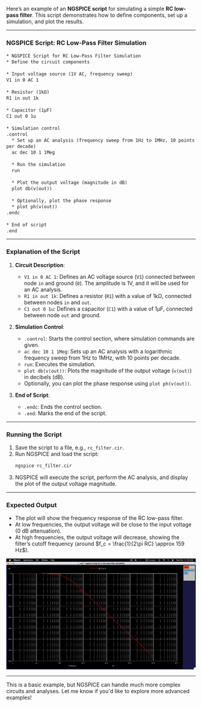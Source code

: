 Here’s an example of an **NGSPICE script** for simulating a simple **RC low-pass filter**. This script demonstrates how to define components, set up a simulation, and plot the results.

---

### NGSPICE Script: RC Low-Pass Filter Simulation

```plaintext
* NGSPICE Script for RC Low-Pass Filter Simulation
* Define the circuit components

* Input voltage source (1V AC, frequency sweep)
V1 in 0 AC 1

* Resistor (1kΩ)
R1 in out 1k

* Capacitor (1µF)
C1 out 0 1u

* Simulation control
.control
  * Set up an AC analysis (frequency sweep from 1Hz to 1MHz, 10 points per decade)
  ac dec 10 1 1Meg

  * Run the simulation
  run

  * Plot the output voltage (magnitude in dB)
  plot db(v(out))

  * Optionally, plot the phase response
  * plot ph(v(out))
.endc

* End of script
.end
```

---

### Explanation of the Script

1. **Circuit Description**:
   - `V1 in 0 AC 1`: Defines an AC voltage source (`V1`) connected between node `in` and ground (`0`). The amplitude is 1V, and it will be used for an AC analysis.
   - `R1 in out 1k`: Defines a resistor (`R1`) with a value of 1kΩ, connected between nodes `in` and `out`.
   - `C1 out 0 1u`: Defines a capacitor (`C1`) with a value of 1µF, connected between node `out` and ground.

2. **Simulation Control**:
   - `.control`: Starts the control section, where simulation commands are given.
   - `ac dec 10 1 1Meg`: Sets up an AC analysis with a logarithmic frequency sweep from 1Hz to 1MHz, with 10 points per decade.
   - `run`: Executes the simulation.
   - `plot db(v(out))`: Plots the magnitude of the output voltage (`v(out)`) in decibels (dB).
   - Optionally, you can plot the phase response using `plot ph(v(out))`.

3. **End of Script**:
   - `.endc`: Ends the control section.
   - `.end`: Marks the end of the script.

---

### Running the Script

1. Save the script to a file, e.g., `rc_filter.cir`.
2. Run NGSPICE and load the script:
   ```bash
   ngspice rc_filter.cir
   ```
3. NGSPICE will execute the script, perform the AC analysis, and display the plot of the output voltage magnitude.

---

### Expected Output
- The plot will show the frequency response of the RC low-pass filter.
- At low frequencies, the output voltage will be close to the input voltage (0 dB attenuation).
- At high frequencies, the output voltage will decrease, showing the filter’s cutoff frequency (around $f_c = \frac{1}{2\pi RC} \approx 159 Hz$).

![image](images/fig_rc_filter.png)

---

This is a basic example, but NGSPICE can handle much more complex circuits and analyses. Let me know if you'd like to explore more advanced examples!
